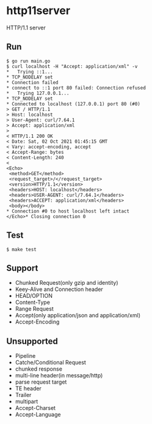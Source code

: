 # http11server

HTTP/1.1 server

## Run

```
$ go run main.go
$ curl localhost -H "Accept: application/xml" -v
*   Trying ::1...
* TCP_NODELAY set
* Connection failed
* connect to ::1 port 80 failed: Connection refused
*   Trying 127.0.0.1...
* TCP_NODELAY set
* Connected to localhost (127.0.0.1) port 80 (#0)
> GET / HTTP/1.1
> Host: localhost
> User-Agent: curl/7.64.1
> Accept: application/xml
> 
< HTTP/1.1 200 OK
< Date: Sat, 02 Oct 2021 01:45:15 GMT
< Vary: accept-encoding, accept
< Accept-Range: bytes
< Content-Length: 240
< 
<Echo>
 <method>GET</method>
 <request_target>/</request_target>
 <version>HTTP/1.1</version>
 <headers>HOST: localhost</headers>
 <headers>USER-AGENT: curl/7.64.1</headers>
 <headers>ACCEPT: application/xml</headers>
 <body></body>
* Connection #0 to host localhost left intact
</Echo>* Closing connection 0
```

## Test

```
$ make test
```


## Support

* Chunked Request(only gzip and identity)
* Keey-Alive and Connection header
* HEAD/OPTION
* Content-Type
* Range Request
* Accept(only application/json and application/xml)
* Accept-Encoding

## Unsupported

* Pipeline
* Catche/Conditional Request
* chunked response
* multi-line header(in message/http)
* parse request target
* TE header
* Trailer
* multipart
* Accept-Charset
* Accept-Language

